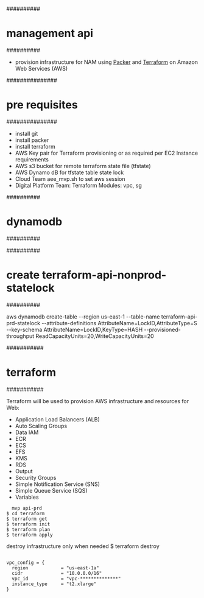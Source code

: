 ##########
# management api
##########

- provision infrastructure for NAM using [Packer](https://packer.io) and [Terraform](https://www.terraform.io) on Amazon Web Services (AWS)

###############
# pre requisites
###############

- install git
- install packer
- install terraform
- AWS Key pair for Terraform provisioning or as required per EC2 Instance requirements
- AWS s3 bucket for remote terraform state file (tfstate)
- AWS Dynamo dB for tfstate table state lock 
- Cloud Team aee_mvp.sh to set aws session
- Digital Platform Team: Terraform Modules: vpc, sg 

##########
# dynamodb
##########

##########
# create terraform-api-nonprod-statelock
##########

aws dynamodb create-table --region us-east-1 --table-name terraform-api-prd-statelock --attribute-definitions AttributeName=LockID,AttributeType=S --key-schema AttributeName=LockID,KeyType=HASH --provisioned-throughput ReadCapacityUnits=20,WriteCapacityUnits=20

###########
# terraform 
###########

Terraform will be used to provision AWS infrastructure and resources for Web:
- Application Load Balancers (ALB)
- Auto Scaling Groups
- Data IAM
- ECR
- ECS
- EFS
- KMS
- RDS
- Output
- Security Groups
- Simple Notification Service (SNS)
- Simple Queue Service (SQS)
- Variables

```
  mvp api-prd
$ cd terraform
$ terraform get
$ terraform init
$ terraform plan
$ terraform apply

```
  destroy infrastructure only when needed
$ terraform destroy
```

vpc_config = {
  region            = "us-east-1a"
  cidr              = "10.0.0.0/16"
  vpc_id            = "vpc-**************"
  instance_type     = "t2.xlarge"
}